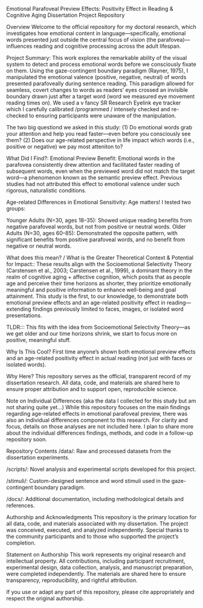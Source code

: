 
Emotional Parafoveal Preview Effects: Positivity Effect in Reading & Cognitive Aging
Dissertation Project Repository

Overview
Welcome to the official repository for my doctoral research, which investigates how emotional content in language—specifically, emotional words presented just outside the central focus of vision (the parafovea)—influences reading and cognitive processing across the adult lifespan.

Project Summary:
This work explores the remarkable ability of the visual system to detect and process emotional words before we consciously fixate on them. Using the gaze-contingent boundary paradigm (Rayner, 1975), I manipulated the emotional valence (positive, negative, neutral) of words presented parafoveally during sentence reading. This paradigm allowed for seamless, covert changes to words as readers’ eyes crossed an invisible boundary drawn just after a target word (word we measured eye movement reading times on). We used a v fancy SR Research Eyelink eye tracker which I carefully calibrated /programmed / intensely checked and re-checked to ensuring participants were unaware of the manipulation. 

The two big questiond we asked in this study: (1) Do emotional words grab your attention and help you read faster—even before you consciously see them? (2) Does our age-related perspective in life impact which words (i.e., positive or negative) we pay most atteniton to?

What Did I Find?:
Emotional Preview Benefit: Emotional words in the parafovea consistently drew attention and facilitated faster reading of subsequent words, even when the previewed word did not match the target word—a phenomenon known as the semantic preview effect. Previous studies had not attributed this effect to emotional valence under such rigorous, naturalistic conditions.

Age-related Differences in Emotional Sensitivity: Age matters! I tested two groups:

Younger Adults (N=30, ages 18–35): Showed unique reading benefits from negative parafoveal words, but not from positive or neutral words.
Older Adults (N=30, ages 60–85): Demonstrated the opposite pattern, with significant benefits from positive parafoveal words, and no benefit from negative or neutral words.

What does this mean? / What is the Greater Theoretical Context & Potential for Impact::
These results align with the Socioemotional Selectivity Theory (Carstensen et al., 2003; Carstensen et al., 1999), a dominant theory in the realm of cognitive aging + affective cognition, which posits that as people age and perceive their time horizons as shorter, they prioritize emotionally meaningful and positive information to enhance well-being and goal attainment. This study is the first, to our knowledge, to demonstrate both emotional preview effects and an age-related positivity effect in reading—extending findings previously limited to faces, images, or isolated word presentations.

TLDR::: This fits with the idea from Socioemotional Selectivity Theory—as we get older and our time horizons shrink, we start to focus more on positive, meaningful stuff.

Why Is This Cool?
First time anyone’s shown both emotional preview effects and an age-related positivity effect in actual reading (not just with faces or isolated words).

Why Here?
This repository serves as the official, transparent record of my dissertation research. All data, code, and materials are shared here to ensure proper attribution and to support open, reproducible science.

Note on Individual Differences (aka the data I collected for this study but am not sharing quite yet...)
While this repository focuses on the main findings regarding age-related effects in emotional parafoveal preview, there was also an individual differences component to this research. For clarity and focus, details on those analyses are not included here. I plan to share more about the individual differences findings, methods, and code in a follow-up repository soon.

Repository Contents
/data/: Raw and processed datasets from the dissertation experiments.

/scripts/: Novel analysis and experimental scripts developed for this project.

/stimuli/: Custom-designed sentence and word stimuli used in the gaze-contingent boundary paradigm.

/docs/: Additional documentation, including methodological details and references.

Authorship and Acknowledgments
This repository is the primary location for all data, code, and materials associated with my dissertation. The project was conceived, executed, and analyzed independently. Special thanks to the community participants and to those who supported the project’s completion.

Statement on Authorship
This work represents my original research and intellectual property. All contributions, including participant recruitment, experimental design, data collection, analysis, and manuscript preparation, were completed independently. The materials are shared here to ensure transparency, reproducibility, and rightful attribution.

If you use or adapt any part of this repository, please cite appropriately and respect the original authorship.
